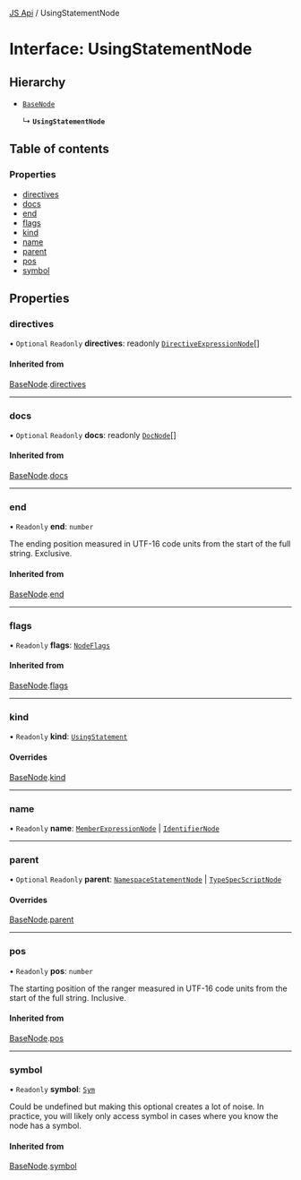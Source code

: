 [JS Api](../index.md) / UsingStatementNode

# Interface: UsingStatementNode

## Hierarchy

- [`BaseNode`](BaseNode.md)

  ↳ **`UsingStatementNode`**

## Table of contents

### Properties

- [directives](UsingStatementNode.md#directives)
- [docs](UsingStatementNode.md#docs)
- [end](UsingStatementNode.md#end)
- [flags](UsingStatementNode.md#flags)
- [kind](UsingStatementNode.md#kind)
- [name](UsingStatementNode.md#name)
- [parent](UsingStatementNode.md#parent)
- [pos](UsingStatementNode.md#pos)
- [symbol](UsingStatementNode.md#symbol)

## Properties

### directives

• `Optional` `Readonly` **directives**: readonly [`DirectiveExpressionNode`](DirectiveExpressionNode.md)[]

#### Inherited from

[BaseNode](BaseNode.md).[directives](BaseNode.md#directives)

___

### docs

• `Optional` `Readonly` **docs**: readonly [`DocNode`](DocNode.md)[]

#### Inherited from

[BaseNode](BaseNode.md).[docs](BaseNode.md#docs)

___

### end

• `Readonly` **end**: `number`

The ending position measured in UTF-16 code units from the start of the
full string. Exclusive.

#### Inherited from

[BaseNode](BaseNode.md).[end](BaseNode.md#end)

___

### flags

• `Readonly` **flags**: [`NodeFlags`](../enums/NodeFlags.md)

#### Inherited from

[BaseNode](BaseNode.md).[flags](BaseNode.md#flags)

___

### kind

• `Readonly` **kind**: [`UsingStatement`](../enums/SyntaxKind.md#usingstatement)

#### Overrides

[BaseNode](BaseNode.md).[kind](BaseNode.md#kind)

___

### name

• `Readonly` **name**: [`MemberExpressionNode`](MemberExpressionNode.md) \| [`IdentifierNode`](IdentifierNode.md)

___

### parent

• `Optional` `Readonly` **parent**: [`NamespaceStatementNode`](NamespaceStatementNode.md) \| [`TypeSpecScriptNode`](TypeSpecScriptNode.md)

#### Overrides

[BaseNode](BaseNode.md).[parent](BaseNode.md#parent)

___

### pos

• `Readonly` **pos**: `number`

The starting position of the ranger measured in UTF-16 code units from the
start of the full string. Inclusive.

#### Inherited from

[BaseNode](BaseNode.md).[pos](BaseNode.md#pos)

___

### symbol

• `Readonly` **symbol**: [`Sym`](Sym.md)

Could be undefined but making this optional creates a lot of noise. In practice,
you will likely only access symbol in cases where you know the node has a symbol.

#### Inherited from

[BaseNode](BaseNode.md).[symbol](BaseNode.md#symbol)
